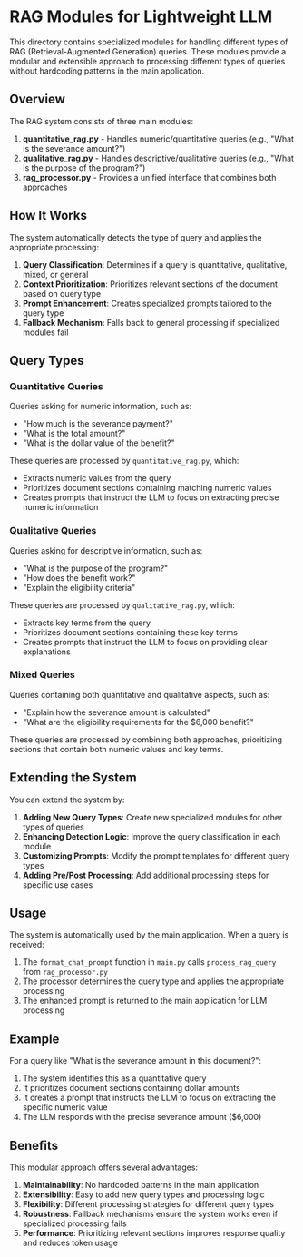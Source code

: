 # RAG Modules for Lightweight LLM

This directory contains specialized modules for handling different types of RAG (Retrieval-Augmented Generation) queries. These modules provide a modular and extensible approach to processing different types of queries without hardcoding patterns in the main application.

## Overview

The RAG system consists of three main modules:

1. **quantitative_rag.py** - Handles numeric/quantitative queries (e.g., "What is the severance amount?")
2. **qualitative_rag.py** - Handles descriptive/qualitative queries (e.g., "What is the purpose of the program?")
3. **rag_processor.py** - Provides a unified interface that combines both approaches

## How It Works

The system automatically detects the type of query and applies the appropriate processing:

1. **Query Classification**: Determines if a query is quantitative, qualitative, mixed, or general
2. **Context Prioritization**: Prioritizes relevant sections of the document based on query type
3. **Prompt Enhancement**: Creates specialized prompts tailored to the query type
4. **Fallback Mechanism**: Falls back to general processing if specialized modules fail

## Query Types

### Quantitative Queries

Queries asking for numeric information, such as:
- "How much is the severance payment?"
- "What is the total amount?"
- "What is the dollar value of the benefit?"

These queries are processed by `quantitative_rag.py`, which:
- Extracts numeric values from the query
- Prioritizes document sections containing matching numeric values
- Creates prompts that instruct the LLM to focus on extracting precise numeric information

### Qualitative Queries

Queries asking for descriptive information, such as:
- "What is the purpose of the program?"
- "How does the benefit work?"
- "Explain the eligibility criteria"

These queries are processed by `qualitative_rag.py`, which:
- Extracts key terms from the query
- Prioritizes document sections containing these key terms
- Creates prompts that instruct the LLM to focus on providing clear explanations

### Mixed Queries

Queries containing both quantitative and qualitative aspects, such as:
- "Explain how the severance amount is calculated"
- "What are the eligibility requirements for the $6,000 benefit?"

These queries are processed by combining both approaches, prioritizing sections that contain both numeric values and key terms.

## Extending the System

You can extend the system by:

1. **Adding New Query Types**: Create new specialized modules for other types of queries
2. **Enhancing Detection Logic**: Improve the query classification in each module
3. **Customizing Prompts**: Modify the prompt templates for different query types
4. **Adding Pre/Post Processing**: Add additional processing steps for specific use cases

## Usage

The system is automatically used by the main application. When a query is received:

1. The `format_chat_prompt` function in `main.py` calls `process_rag_query` from `rag_processor.py`
2. The processor determines the query type and applies the appropriate processing
3. The enhanced prompt is returned to the main application for LLM processing

## Example

For a query like "What is the severance amount in this document?":

1. The system identifies this as a quantitative query
2. It prioritizes document sections containing dollar amounts
3. It creates a prompt that instructs the LLM to focus on extracting the specific numeric value
4. The LLM responds with the precise severance amount ($6,000)

## Benefits

This modular approach offers several advantages:

1. **Maintainability**: No hardcoded patterns in the main application
2. **Extensibility**: Easy to add new query types and processing logic
3. **Flexibility**: Different processing strategies for different query types
4. **Robustness**: Fallback mechanisms ensure the system works even if specialized processing fails
5. **Performance**: Prioritizing relevant sections improves response quality and reduces token usage
